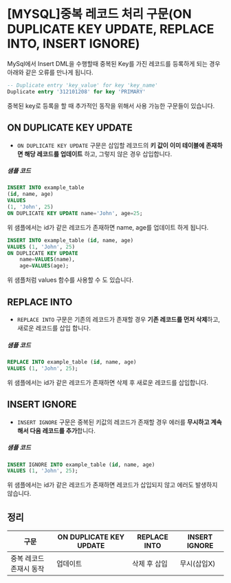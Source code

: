 # [MYSQL]중복 레코드 처리 구문(ON DUPLICATE KEY UPDATE, REPLACE INTO, INSERT IGNORE)

MySql에서 Insert DML을 수행할때 중복된 Key를 가진 레코드를 등록하게 되는 경우 아래와 같은 오류를 만나게 됩니다.

```sql
-- Duplicate entry 'key_value' for key 'key_name'
Duplicate entry '312101208' for key 'PRIMARY'
```

중복된 key로 등록을 할 때 추가적인 동작을 위해서 사용 가능한 구문들이 있습니다.



## ON DUPLICATE KEY UPDATE

* `ON DUPLICATE KEY UPDATE` 구문은 삽입할 레코드의 **키 값이 이미 테이블에 존재하면 해당 레코드를 업데이트** 하고, 그렇지 않은 경우 삽입합니다.

##### 샘플 코드

```sql
INSERT INTO example_table 
(id, name, age)
VALUES 
(1, 'John', 25)
ON DUPLICATE KEY UPDATE name='John', age=25;
```

위 샘플에서는 id가 같은 레코드가 존재하면 name, age를 업데이트 하게 됩니다.

```sql
INSERT INTO example_table (id, name, age)
VALUES (1, 'John', 25)
ON DUPLICATE KEY UPDATE 
    name=VALUES(name),
    age=VALUES(age);
```

위 샘플처럼 values 함수를 사용할 수 도 있습니다.



## REPLACE INTO

* `REPLACE INTO` 구문은 기존의 레코드가 존재할 경우 **기존 레코드를 먼저 삭제**하고, 새로운 레코드를 삽입 합니다.

##### 샘플 코드

```sql
REPLACE INTO example_table (id, name, age)
VALUES (1, 'John', 25);
```

위 샘플에서는 id가 같은 레코드가 존재하면 삭제 후 새로운 레코드를 삽입합니다.



## INSERT IGNORE

* `INSERT IGNORE` 구문은 중복된 키값의 레코드가 존재할 경우 에러를 **무시하고 계속해서 다음 레코드를 추가**합니다.

##### 샘플 코드

```sql
INSERT IGNORE INTO example_table (id, name, age)
VALUES (1, 'John', 25);
```

위 샘플에서는 id가 같은 레코드가 존재하면 레코드가 삽입되지 않고 에러도 발생하지 않습니다.



## 정리

| 구문                    | ON DUPLICATE KEY UPDATE | REPLACE INTO | INSERT IGNORE |
| ----------------------- | ----------------------- | ------------ | ------------- |
| 중복 레코드 존재시 동작 | 업데이트                | 삭제 후 삽입 | 무시(삽입X)   |

